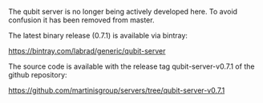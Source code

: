The qubit server is no longer being actively developed here. To
avoid confusion it has been removed from master.

The latest binary release (0.7.1) is available via bintray:

https://bintray.com/labrad/generic/qubit-server

The source code is available with the release tag qubit-server-v0.7.1 of 
the github repository:

https://github.com/martinisgroup/servers/tree/qubit-server-v0.7.1

